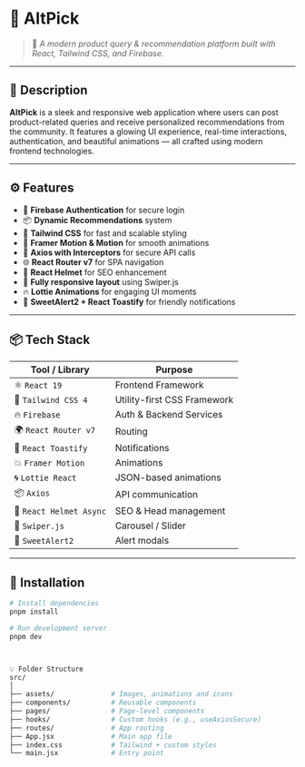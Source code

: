 # 🌟 AltPick

> 🚀 *A modern product query & recommendation platform built with React, Tailwind CSS, and Firebase.*

---

## 📝 Description

**AltPick** is a sleek and responsive web application where users can post product-related queries and receive personalized recommendations from the community. It features a glowing UI experience, real-time interactions, authentication, and beautiful animations — all crafted using modern frontend technologies.

---

## ⚙️ Features

- 🔐 **Firebase Authentication** for secure login
- 📦 **Dynamic Recommendations** system
- 🎨 **Tailwind CSS** for fast and scalable styling
- 🔄 **Framer Motion & Motion** for smooth animations
- 📡 **Axios with Interceptors** for secure API calls
- 🌐 **React Router v7** for SPA navigation
- 🧠 **React Helmet** for SEO enhancement
- 📱 **Fully responsive layout** using Swiper.js
- 🔥 **Lottie Animations** for engaging UI moments
- 💬 **SweetAlert2 + React Toastify** for friendly notifications

---

## 📦 Tech Stack

| Tool / Library         | Purpose                             |
|------------------------|-------------------------------------|
| ⚛️ `React 19`          | Frontend Framework                  |
| 🎨 `Tailwind CSS 4`     | Utility-first CSS Framework         |
| 🔥 `Firebase`          | Auth & Backend Services             |
| 🌍 `React Router v7`   | Routing                             |
| 💬 `React Toastify`    | Notifications                       |
| 💥 `Framer Motion`     | Animations                          |
| 🌀 `Lottie React`      | JSON-based animations               |
| 📦 `Axios`             | API communication                   |
| 🧠 `React Helmet Async`| SEO & Head management               |
| 🧊 `Swiper.js`         | Carousel / Slider                   |
| 🎉 `SweetAlert2`       | Alert modals                        |

---

## 🚧 Installation

```bash
# Install dependencies
pnpm install

# Run development server
pnpm dev



💡 Folder Structure
src/
│
├── assets/              # Images, animations and icons
├── components/          # Reusable components
├── pages/               # Page-level components
├── hooks/               # Custom hooks (e.g., useAxiosSecure)
├── routes/              # App routing
├── App.jsx              # Main app file
├── index.css            # Tailwind + custom styles
└── main.jsx             # Entry point
